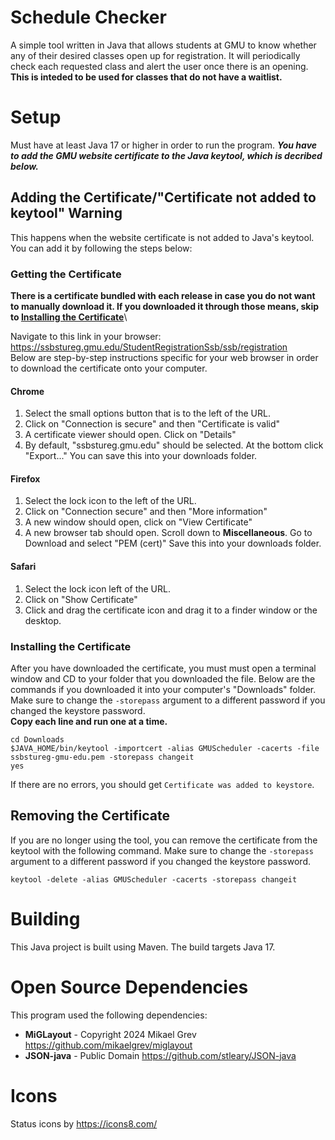 # Schedule Checker
A simple tool written in Java that allows students at GMU to know whether any of their desired classes open up for registration. 
It will periodically check each requested class and alert the user once there is an opening. **This is inteded to be used for classes that do not have a waitlist.**

# Setup
Must have at least Java 17 or higher in order to run the program. ***You have to add the GMU website certificate to the Java keytool, which is decribed below.***
## Adding the Certificate/"Certificate not added to keytool" Warning
This happens when the website certificate is not added to Java's keytool. You can add it by following the steps below:
### Getting the Certificate
**There is a certificate bundled with each release in case you do not want to manually download it. If you downloaded it through those means, skip to [Installing the Certificate](#installing-the-certificate)**\

Navigate to this link in your browser:
https://ssbstureg.gmu.edu/StudentRegistrationSsb/ssb/registration \
Below are step-by-step instructions specific for your web browser in order to download the certificate onto your computer.
#### Chrome
1. Select the small options button that is to the left of the URL.
2. Click on "Connection is secure" and then "Certificate is valid"
3. A certificate viewer should open. Click on "Details"
4. By default, "ssbstureg.gmu.edu" should be selected. At the bottom click "Export..." You can save this into your downloads folder.
#### Firefox
1. Select the lock icon to the left of the URL.
2. Click on "Connection secure" and then "More information"
3. A new window should open, click on "View Certificate"
4. A new browser tab should open. Scroll down to **Miscellaneous**. Go to Download and select "PEM (cert)" Save this into your downloads folder.
#### Safari
1. Select the lock icon left of the URL.
2. Click on "Show Certificate"
3. Click and drag the certificate icon and drag it to a finder window or the desktop.
### Installing the Certificate
After you have downloaded the certificate, you must must open a terminal window and CD to your folder that you downloaded the file. Below are the commands if you downloaded it into your computer's "Downloads" folder. Make sure to change the `-storepass` argument to a different password if you changed the keystore password.\
**Copy each line and run one at a time.**
```shell
cd Downloads
$JAVA_HOME/bin/keytool -importcert -alias GMUScheduler -cacerts -file ssbstureg-gmu-edu.pem -storepass changeit
yes
```
If there are no errors, you should get `Certificate was added to keystore`.
## Removing the Certificate
If you are no longer using the tool, you can remove the certificate from the keytool with the following command. Make sure to change the `-storepass` argument to a different password if you changed the keystore password.
```shell 
keytool -delete -alias GMUScheduler -cacerts -storepass changeit
```
# Building
This Java project is built using Maven. The build targets Java 17.
# Open Source Dependencies
This program used the following dependencies:
- **MiGLayout** - Copyright 2024 Mikael Grev https://github.com/mikaelgrev/miglayout
- **JSON-java** - Public Domain https://github.com/stleary/JSON-java
# Icons
Status icons by https://icons8.com/